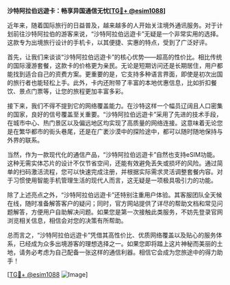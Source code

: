 **沙特阿拉伯远遊卡：畅享异国通信无忧[[TG💪+ @esim1088](https://t.me/s/esim1088)]**

近年来，随着国际旅行的日益普及，越来越多的人开始关注境外通讯服务。对于计划前往沙特阿拉伯的游客来说，“沙特阿拉伯远遊卡”无疑是一个非常实用的选择。这款专为出境旅行设计的手机卡，以其便捷、实惠的特点，受到了广泛好评。

首先，让我们来谈谈“沙特阿拉伯远遊卡”的核心优势——超高的性价比。相比传统的国际漫游套餐，这款卡的价格更为亲民。无论是短期访问还是长期居住，用户都能找到适合自己的资费方案。更重要的是，它支持多种语言界面，即使是初次出国的旅行者也能轻松上手。此外，卡内还附带了丰富的本地优惠信息，比如折扣餐饮、景点门票等，让您的旅程更加丰富多彩。

接下来，我们不得不提到它的网络覆盖能力。在沙特这样一个幅员辽阔且人口密集的国家，良好的信号覆盖至关重要。“沙特阿拉伯远遊卡”采用了先进的技术手段，在城市中心、热门景区以及偏远地区均实现了高质量的网络连接。这意味着无论您是在繁华都市的街头巷尾，还是在广袤沙漠中的探险途中，都可以随时随地保持与外界的联系。

当然，作为一款现代化的通信产品，“沙特阿拉伯远遊卡”自然也支持eSIM功能。这种无需实体芯片的设计不仅节省空间，还能有效避免丢失或损坏的风险。通过简单的扫码激活流程，您可以快速完成注册，并根据实际需求灵活调整套餐内容。对于习惯使用智能手机管理生活的现代人而言，这无疑是一项极具吸引力的功能。

除了上述亮点之外，“沙特阿拉伯远遊卡”还特别注重用户体验。其客服团队全天候在线，随时准备解答客户的疑问；同时，官方网站提供了详尽的帮助文档和常见问题解答，方便用户自助解决问题。如果您是第一次接触此类服务，不妨先登录官网浏览相关信息，相信会对您的决策有所帮助。

总而言之，“沙特阿拉伯远遊卡”凭借其高性价比、优质网络覆盖以及贴心的服务体系，已经成为众多出境游客的理想选择之一。如果您即将踏上这片神秘而美丽的土地，请务必考虑为自己配备一张这样的通信利器。相信它会成为您旅途中的得力助手！

[[TG💪+ @esim1088](https://t.me/s/esim1088) ![Image](https://i.postimg.cc/4NQfJmqS/Snipaste-2025-05-13-00-14-12.png)]